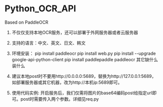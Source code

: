 # Python_OCR_API
Based on PaddleOCR

1. 不仅仅支持本地OCR服务，还可以部署于外网服务器或者云服务器

2. 支持的语言：中文、英文、日文、韩文

3. 环境安装：
pip install paddleocr
pip install web.py
pip install --upgrade google-api-python-client
pip install paddlepaddle paddleocr
其它缺什么装什么

4. 建议本地post时不要用http://0.0.0.0:5689，替换为http://127.0.0.1:5689，如部署服务器或其它机器，改为http://本机ip:5689即可。

5. 使用代码实例: 开启服务后，我们仅需将图片的base64编码post给指定url即可。post时需要传入两个参数。详细见req.py
 

